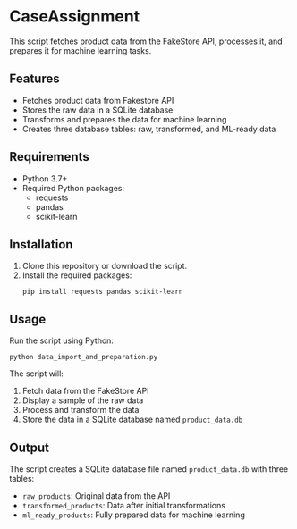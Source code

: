 # CaseAssignment

This script fetches product data from the FakeStore API, processes it, and prepares it for machine learning tasks.

## Features

- Fetches product data from Fakestore API
- Stores the raw data in a SQLite database
- Transforms and prepares the data for machine learning
- Creates three database tables: raw, transformed, and ML-ready data

## Requirements

- Python 3.7+
- Required Python packages:
  - requests
  - pandas
  - scikit-learn

## Installation

1. Clone this repository or download the script.
2. Install the required packages:
   ```
   pip install requests pandas scikit-learn
   ```

## Usage

Run the script using Python:

```
python data_import_and_preparation.py
```

The script will:
1. Fetch data from the FakeStore API
2. Display a sample of the raw data
3. Process and transform the data
4. Store the data in a SQLite database named `product_data.db`

## Output

The script creates a SQLite database file named `product_data.db` with three tables:
- `raw_products`: Original data from the API
- `transformed_products`: Data after initial transformations
- `ml_ready_products`: Fully prepared data for machine learning
